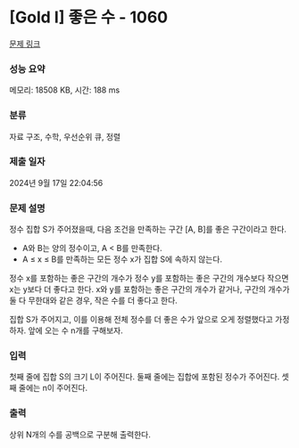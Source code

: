 # [Gold I] 좋은 수 - 1060 

[문제 링크](https://www.acmicpc.net/problem/1060) 

### 성능 요약

메모리: 18508 KB, 시간: 188 ms

### 분류

자료 구조, 수학, 우선순위 큐, 정렬

### 제출 일자

2024년 9월 17일 22:04:56

### 문제 설명

<p>정수 집합 S가 주어졌을때, 다음 조건을 만족하는 구간 [A, B]를 좋은 구간이라고 한다.</p>

<ul>
	<li>A와 B는 양의 정수이고, A < B를 만족한다.</li>
	<li>A ≤ x ≤ B를 만족하는 모든 정수 x가 집합 S에 속하지 않는다.</li>
</ul>

<p>정수 x를 포함하는 좋은 구간의 개수가 정수 y를 포함하는 좋은 구간의 개수보다 작으면 x는 y보다 더 좋다고 한다. x와 y를 포함하는 좋은 구간의 개수가 같거나, 구간의 개수가 둘 다 무한대와 같은 경우, 작은 수를 더 좋다고 한다.</p>

<p>집합 S가 주어지고, 이를 이용해 전체 정수를 더 좋은 수가 앞으로 오게 정렬했다고 가정하자. 앞에 오는 수 n개를 구해보자.</p>

### 입력 

 <section id="input">
<p>첫째 줄에 집합 S의 크기 L이 주어진다. 둘째 줄에는 집합에 포함된 정수가 주어진다. 셋째 줄에는 n이 주어진다.</p>
</section>

### 출력 

 <p>상위 N개의 수를 공백으로 구분해 출력한다.</p>

